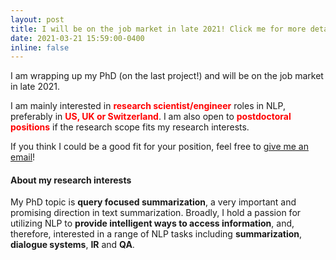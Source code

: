 ```yaml
---
layout: post
title: I will be on the job market in late 2021! Click me for more details.
date: 2021-03-21 15:59:00-0400
inline: false
---
```


 I am wrapping up my PhD (on the last project!) and will be on the job market in late 2021. 

 I am mainly interested in <span style="color:red">**research scientist/engineer**</span> roles in NLP, preferably in <span style="color:red">**US, UK or Switzerland**</span>. I am also open to <span style="color:red">**postdoctoral positions**</span> if the research scope fits my research interests.

 If you think I could be a good fit for your position, feel free to [give me an email](mailto:yumo.xu@ed.ac.uk)!

 <!-- Please keep reading this post should you be interested in knowing more about my research. -->

#### About my research interests

My PhD topic is **query focused summarization**, a very important and promising direction in text summarization. 
Broadly, I hold a passion for utilizing NLP to **provide intelligent ways to access information**, and, therefore, interested in a range of NLP tasks including **summarization**, **dialogue systems**, **IR** and **QA**.
<!-- Due to the limited amount of time I have during PhD study, I am not able to dive into every one of them. Nevertheless, I do constantly check recent progress in these areas, and maintain reading lists/notes for them.  -->

<!--
#### About my research methodology

 During my PhD, I received systematic training on how to approach a research problem, and dig into a given direction persistently from different perspectives, including tasks, datasets, models and algorithms.

 I favor a task-driven approach in my research -- not sure if there is a better term for this, but I call it a **bottom-up** approach: I always start from dataset/error analysis to gain a better understanding what the real bottleneck is, before playing with fancy model structures.
 This **bottleneck diagnosis** step is crucial to my research. It inspires me from the methodological perspective, and also sustains my motivation tiil the end of my project, so that I am able to fix problems with a strong belief in the value of my work.

 I believe this is a good tactic not only to lots of academic problems; it is effective in solving more practical problems as well. Therefore, apart from keeping research outputs, I am also excited about building industrial NLP/ML applications, which, in turn, will guide me to produce higher-quality research that can be adopted in the real world with positive impact on a larger community.
-->